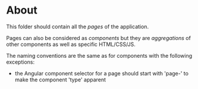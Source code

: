 # About
This folder should contain all the *pages* of the application.

Pages can also be considered as *components* but they are *aggregations* of other components as well as specific HTML/CSS/JS.

The naming conventions are the same as for components with the following exceptions:
- the Angular component selector for a page should start with 'page-' to make the component 'type' apparent
